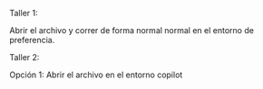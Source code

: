 Taller 1:

Abrir el archivo y correr de forma normal normal en el entorno de preferencia.

Taller 2:

Opción 1: Abrir el archivo en el entorno copilot 
